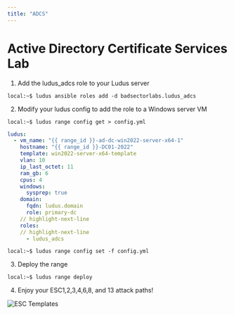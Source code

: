 ```yaml
---
title: "ADCS"
---
```


# Active Directory Certificate Services Lab

1. Add the ludus_adcs role to your Ludus server

```
local:~$ ludus ansible roles add -d badsectorlabs.ludus_adcs
```

2. Modify your ludus config to add the role to a Windows server VM

```
local:~$ ludus range config get > config.yml
```

```yaml title="config.yml"
ludus:
  - vm_name: "{{ range_id }}-ad-dc-win2022-server-x64-1"
    hostname: "{{ range_id }}-DC01-2022"
    template: win2022-server-x64-template
    vlan: 10
    ip_last_octet: 11
    ram_gb: 6
    cpus: 4
    windows:
      sysprep: true
    domain:
      fqdn: ludus.domain
      role: primary-dc
    // highlight-next-line
    roles:
    // highlight-next-line
      - ludus_adcs
```

```
local:~$ ludus range config set -f config.yml
```

3. Deploy the range

```
local:~$ ludus range deploy
```

4. Enjoy your ESC1,2,3,4,6,8, and 13 attack paths!

![ESC Templates](/img/envs/adcs-templates.png)
